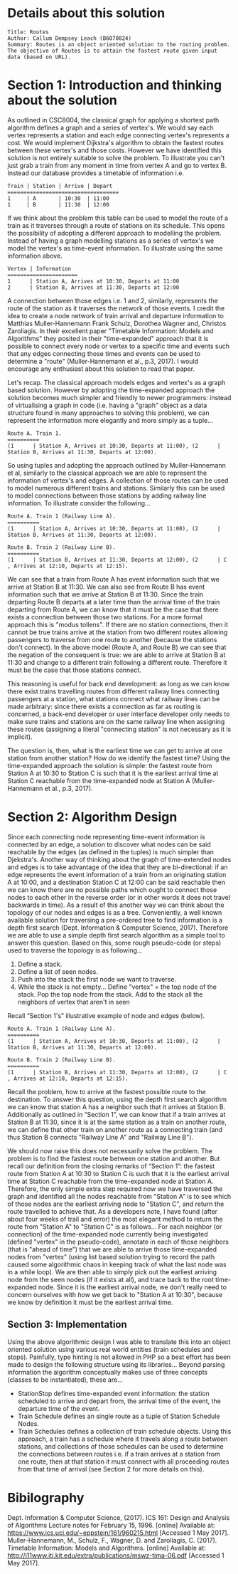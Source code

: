 # Details about this solution

```
Title: Routes
Author: Callum Dempsey Leach (B6070824)
Summary: Routes is an object oriented solution to the routing problem. The objective of Routes is to attain the fastest route given input data (based on URL).
```

# Section 1: Introduction and thinking about the solution

As outlined in CSC8004, the classical graph for applying a shortest path algorithm defines a graph and a series of vertex's. We would say each vertex represents a station and each edge connecting vertex's represents a cost. We would implement Dijkstra's algorithm to obtain the fastest routes between these vertex's and those costs. However we have identified this solution is not entirely suitable to solve the problem. To illustrate you can't just grab a train from any moment in time from vertex A and go to vertex B.
Instead our database provides a timetable of information i.e.

```
Train | Station | Arrive | Depart 
===================================
1     | A       | 10:30  | 11:00
1     | B       | 11:30  | 12:00
```

If we think about the problem this table can be used to model the route of a train as it traverses through a route of stations on its schedule. This opens the possibility of adopting a different approach to modelling the problem. Instead of having a graph modelling stations as a series of vertex's we model the vertex's as time-event information. To illustrate using the same information above.

```
Vertex | Information
======================
1      | Station A, Arrives at 10:30, Departs at 11:00
2      | Station B, Arrives at 11:30, Departs at 12:00
```

A connection between those edges i.e. 1 and 2, similarly, represents the route of the station as it traverses the network of those events. I credit the idea to create a node network of train arrival and departure information to Matthias Muller-Hannemann Frank Schulz, Dorothea Wagner and, Christos Zaroliagis. In their excellent paper "Timetable Information: Models and Algorithms" they  posited in their "time-expanded" approach that it is possible to connect every node or vertex to a specific time and events such that any edges connecting those times and events can be used to determine a "route" (Muller-Hannemann et al., p.3, 2017). I would encourage any enthusiast about this solution to read that paper.

Let's recap. The classical approach models edges and vertex's as a graph based solution. However by adopting the time-expanded approach the solution becomes much simpler and friendly to newer programmers: instead of virtualising a graph in code (i.e. having a "graph" object as a data structure found in many approaches to solving this problem), we can represent the information more elegantly and more simply as a tuple...

```
Route A. Train 1.
==========
(1      | Station A, Arrives at 10:30, Departs at 11:00), (2      | Station B, Arrives at 11:30, Departs at 12:00).
```

So using tuples and adopting the approach outlined by Muller-Hannemann et al, similarly to the classical approach we are able to represent the information of vertex's and edges. A collection of those routes can be used to model numerous different trains and stations. Similarly this can be used to model connections between those stations by adding railway line information. To illustrate consider the following...

```
Route A. Train 1 (Railway Line A).
==========
(1      | Station A, Arrives at 10:30, Departs at 11:00), (2      | Station B, Arrives at 11:30, Departs at 12:00).

Route B. Train 2 (Railway Line B).
==========
(1      | Station B, Arrives at 11:30, Departs at 12:00), (2      | C , Arrives at 12:10, Departs at 12:15).
```

We can see that a train from Route A has event information such that we arrive at Station B at 11:30. We can also see from Route B has event information such that we arrive at Station B at 11:30. Since the train departing Route B departs at a later time than the arrival time of the train departing from Route A, we can know that it must be the case that there exists a connection between those two stations. For a more formal approach this is "modus tollens". If there are no station connections, then it cannot be true trains arrive at the station from two different routes allowing passengers to traverse from one route to another (because the stations don't connect). In the above model (Route A, and Route B) we can see that the negation of the consequent is true: we are able to arrive at Station B at 11:30 and change to a different train following a different route. Therefore it must be the case that those stations connect. 

This reasoning is useful for back end development: as long as we can know there exist trains travelling routes from different railway lines connecting passengers at a station, what stations connect what railway lines can be made arbitrary: since there exists a connection as far as routing is concerned, a back-end developer or user interface developer only needs to make sure trains and stations are on the same railway line when assigning these routes (assigning a literal "connecting station" is not necessary as it is implicit).    

The question is, then, what is the earliest time we can get to arrive at one station from another station? How do we identify the fastest time? Using the time-expanded approach the solution is simple: the fastest route from Station A at 10:30 to Station C is such that it is the earliest arrival time at Station C reachable from the time-expanded node at Station A (Muller-Hannemann et al., p.3, 2017). 

# Section 2: Algorithm Design

Since each connecting node representing time-event information is connected by an edge, a solution to discover what nodes can be said reachable by the edges (as defined in the tuples) is much simpler than Djekstra's. Another way of thinking about the graph of time-extended nodes and edges is to take advantage of the idea that they are bi-directional: if an edge represents the event information of a train from an originating station A at 10:00, and a destination Station C at 12:00 can be said reachable then we can know there are no possible paths which ought to connect those nodes to each other in the reverse order (or in other words it does not travel backwards in time). As a result of this another way we can think about the topology of our nodes and edges is as a tree. Conveniently, a well known available solution for traversing a pre-ordered tree to find information is a depth first search (Dept. Information & Computer Science, 2017). Therefore we are able to use a simple depth first search algorithm as a simple tool to answer this question. Based on this, some rough pseudo-code (or steps) used to traverse the topology is as following...

1. Define a stack.
2. Define a list of seen nodes.
3. Push into the stack the first node we want to traverse.
4. While the stack is not empty...
Define "vertex" = the top node of the stack.
Pop the top node from the stack.
Add to the stack all the neighbors of vertex that aren't in seen

Recall “Section 1's” illustrative example of node and edges (below). 

```
Route A. Train 1 (Railway Line A).
==========
(1      | Station A, Arrives at 10:30, Departs at 11:00), (2      | Station B, Arrives at 11:30, Departs at 12:00).

Route B. Train 2 (Railway Line B).
==========
(1      | Station B, Arrives at 11:30, Departs at 12:00), (2      | C , Arrives at 12:10, Departs at 12:15).
```

Recall the problem, how to arrive at the fastest possible route to the destination. To answer this question, using the depth first search algorithm we can know that station A has a neighbor such that it arrives at Station B. Additionally as outlined in “Section 1”, we can know that if a train arrives at Station B at 11:30, since it is at the same station as a train on another route, we can define that other train on another route as a connecting train (and thus Station B connects "Railway Line A" and "Railway Line B").

We should now raise this does not necessarily solve the problem. The problem is to find the fastest route between one station and another. But recall our definition from the closing remarks of “Section 1”: the fastest route from Station A at 10:30 to Station C is such that it is the earliest arrival time at Station C reachable from the time-expanded node at Station A. Therefore, the only simple extra step required now we have traversed the graph and identified all the nodes reachable from "Station A" is to see which of those nodes are the earliest arriving node to "Station C", and return the route travelled to achieve that. 
As a developers note, I have found (after about four weeks of trail and error) the most elegant method to return the route from "Station A" to "Station C" is as follows... For each neighbor (or connection) of the time-expanded node currently being investigated (defined "vertex" in the pseudo-code), annotate in each of those neighbors (that is "ahead of time") that we are able to arrive those time-expanded nodes from "vertex" (using list based solution trying to record the path caused some algorithmic chaos in keeping track of what the last node was in a while loop). We are then able to simply pick out the earliest arriving node from the seen nodes (if it exists at all), and trace back to the root time-expanded node. Since it is the earliest arrival node, we don't really need to concern ourselves with *how* we get back to "Station A at 10:30", because we know by definition it must be the earliest arrival time.
## Section 3: Implementation ##
Using the above algorithmic design I was able to translate this into an object oriented solution using various real world entities (train schedules and stops). Painfully, type hinting is not allowed in PHP so a best effort has been made to design the following structure using its libraries...
Beyond parsing information the algorithm conceptually makes use of three concepts (classes to be instantiated), these are...
- StationStop defines time-expanded event information: the station scheduled to arrive and depart from, the arrival time of the event, the departure time of the event.
- Train Schedule defines an single route as a tuple of Station Schedule Nodes.
- Train Schedules defines a collection of train schedule objects.
Using this approach, a train has a schedule where it travels along a route between stations, and collections of those schedules can be used to determine the connections between routes i.e. if a train arrives at a station from one route, then at that station it must connect with all proceeding routes from that time of arrival (see Section 2 for more details on this).

# Bibilography

Dept. Information & Computer Science, (2017). ICS 161: Design and Analysis of Algorithms Lecture notes for February 15, 1996. [online] Available at: https://www.ics.uci.edu/~eppstein/161/960215.html [Accessed 1 May 2017].
Muller-Hannemann, M., Schulz, F., Wagner, D. and Zaroliagis, C. (2017). Timetable Information: Models and Algorithms. [online] Available at: http://i11www.iti.kit.edu/extra/publications/mswz-tima-06.pdf [Accessed 1 May 2017].
